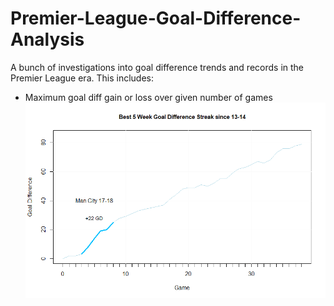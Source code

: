 # Premier-League-Goal-Difference-Analysis
A bunch of investigations into goal difference trends and records in the Premier League era.
This includes:
- Maximum goal diff gain or loss over given number of games
![Image of Best 5 Game Streak](https://github.com/dav-ver/Premier-League-Goal-Difference-Analysis/blob/master/Best_5_Game_GD_Streak.png)
